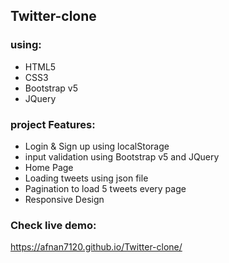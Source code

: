 ## Twitter-clone

### using:
- HTML5
- CSS3
- Bootstrap v5
- JQuery

### project Features:
- Login & Sign up using localStorage
- input validation using Bootstrap v5 and JQuery
- Home Page
- Loading tweets using json file
- Pagination to load 5 tweets every page
- Responsive Design

### Check live demo:
https://afnan7120.github.io/Twitter-clone/
